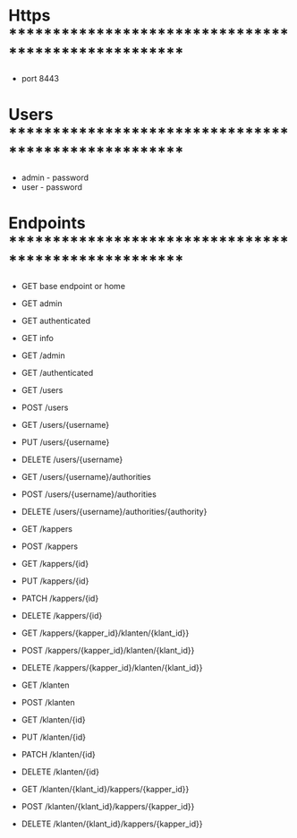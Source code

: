 # Https ****************************************************

* port 8443

# Users ****************************************************

* admin - password
* user - password

# Endpoints ****************************************************

* GET       base endpoint or home

* GET       admin

* GET       authenticated

* GET       info

* GET        /admin
* GET        /authenticated

* GET       /users
* POST      /users
* GET       /users/{username}
* PUT       /users/{username}
* DELETE    /users/{username}
* GET       /users/{username}/authorities
* POST      /users/{username}/authorities
* DELETE    /users/{username}/authorities/{authority}

* GET       /kappers
* POST      /kappers
* GET       /kappers/{id}
* PUT       /kappers/{id}
* PATCH     /kappers/{id}
* DELETE    /kappers/{id}

* GET        /kappers/{kapper_id}/klanten/{klant_id}}
* POST       /kappers/{kapper_id}/klanten/{klant_id}}
* DELETE     /kappers/{kapper_id}/klanten/{klant_id}}

* GET       /klanten
* POST      /klanten
* GET       /klanten/{id}
* PUT       /klanten/{id}
* PATCH     /klanten/{id}
* DELETE    /klanten/{id}

* GET        /klanten/{klant_id}/kappers/{kapper_id}}
* POST       /klanten/{klant_id}/kappers/{kapper_id}}
* DELETE     /klanten/{klant_id}/kappers/{kapper_id}}


